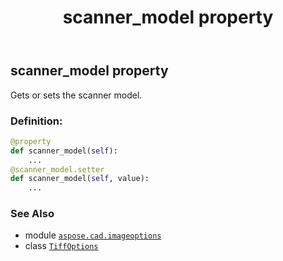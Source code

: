 ﻿---
title: scanner_model property
second_title: Aspose.CAD for Python via .NET API References
description: 
type: docs
weight: 480
url: /python-net/aspose.cad.imageoptions/tiffoptions/scanner_model/
is_root: false
---

## scanner_model property


Gets or sets the scanner model.
### Definition:
```python
@property
def scanner_model(self):
    ...
@scanner_model.setter
def scanner_model(self, value):
    ...
```

### See Also
* module [`aspose.cad.imageoptions`](../../)
* class [`TiffOptions`](/cad/python-net/aspose.cad.imageoptions/tiffoptions)

